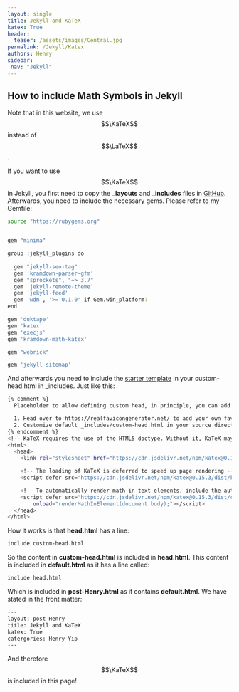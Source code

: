 ```yaml
---
layout: single
title: Jekyll and KaTeX 
katex: True
header:
  teaser: /assets/images/Central.jpg
permalink: /Jekyll/Katex
authors: Henry
sidebar:
 nav: "Jekyll"
---
```

## How to include Math Symbols in Jekyll
Note that in this website, we use $$\KaTeX$$ instead of $$\LaTeX$$. 

If you want to use $$\KaTeX$$ in Jekyll, you first need to copy the **_layouts** and **_includes** files in [GitHub](https://github.com/jekyll/minima). Afterwards, you need to include the necessary gems. Please refer to my Gemfile:

```bash
source "https://rubygems.org"


gem "minima"

group :jekyll_plugins do
  
  gem "jekyll-seo-tag"
  gem 'kramdown-parser-gfm'
  gem "sprockets", "~> 3.7" 
  gem 'jekyll-remote-theme'
  gem 'jekyll-feed'
  gem 'wdm', '>= 0.1.0' if Gem.win_platform?
end

gem 'duktape'
gem 'katex'
gem 'execjs'
gem 'kramdown-math-katex' 

gem "webrick"

gem 'jekyll-sitemap'
```
And afterwards you need to include the [starter template](https://katex.org/docs/browser.html) in your custom-head.html in _includes. Just like this:
```bash
{% comment %}
  Placeholder to allow defining custom head, in principle, you can add anything here, e.g. favicons:

  1. Head over to https://realfavicongenerator.net/ to add your own favicons.
  2. Customize default _includes/custom-head.html in your source directory and insert the given code snippet.
{% endcomment %}
<!-- KaTeX requires the use of the HTML5 doctype. Without it, KaTeX may not render properly -->
<html>
  <head>
    <link rel="stylesheet" href="https://cdn.jsdelivr.net/npm/katex@0.15.3/dist/katex.min.css" integrity="sha384-KiWOvVjnN8qwAZbuQyWDIbfCLFhLXNETzBQjA/92pIowpC0d2O3nppDGQVgwd2nB" crossorigin="anonymous">

    <!-- The loading of KaTeX is deferred to speed up page rendering -->
    <script defer src="https://cdn.jsdelivr.net/npm/katex@0.15.3/dist/katex.min.js" integrity="sha384-0fdwu/T/EQMsQlrHCCHoH10pkPLlKA1jL5dFyUOvB3lfeT2540/2g6YgSi2BL14p" crossorigin="anonymous"></script>

    <!-- To automatically render math in text elements, include the auto-render extension: -->
    <script defer src="https://cdn.jsdelivr.net/npm/katex@0.15.3/dist/contrib/auto-render.min.js" integrity="sha384-+XBljXPPiv+OzfbB3cVmLHf4hdUFHlWNZN5spNQ7rmHTXpd7WvJum6fIACpNNfIR" crossorigin="anonymous"
        onload="renderMathInElement(document.body);"></script>
  </head>
</html>
```

How it works is that **head.html** has a line:
```bash 
include custom-head.html
```

So the content in **custom-head.html** is included in **head.html**. This content is included in **default.html** as it has a line called:

```bash
include head.html 
```
Which is included in **post-Henry.html** as it contains **default.html**. We have stated in the front matter:

```bash
---
layout: post-Henry
title: Jekyll and KaTeX
katex: True
catergories: Henry Yip
---
```
And therefore $$\KaTeX$$ is included in this page!


